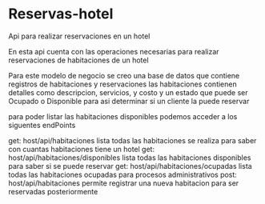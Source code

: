 # Reservas-hotel
Api para realizar reservaciones en un hotel

En esta api cuenta con las operaciones necesarias para realizar reservaciones de habitaciones de un hotel

Para este modelo de negocio se creo una base de datos que contiene registros de habitaciones y reservaciones
las habitaciones contienen detalles como descripcion, servicios, y costo y un estado que puede ser Ocupado o Disponible
para asi determinar si un cliente la puede reservar

para poder listar las habitaciones disponibles podemos acceder a los siguentes endPoints

get: host/api/habitaciones               lista todas las habitaciones se realiza para saber con cuantas habitaciones tiene  un hotel
get: host/api/habitaciones/disponibles   lista todas las habitaciones disponibles para saber si se puede reservar
get: host/api/habitaciones/ocupadas      lista todas las habitaciones ocupadas para procesos administrativos
post: host/api/habitaciones              permite registrar una nueva habitacion para ser reservadas posteriormente




